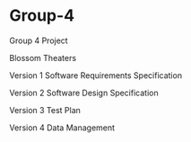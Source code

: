 # Group-4
Group 4 Project

Blossom Theaters

Version 1
Software Requirements Specification

Version 2
Software Design Specification

Version 3
Test Plan

Version 4
Data Management 
